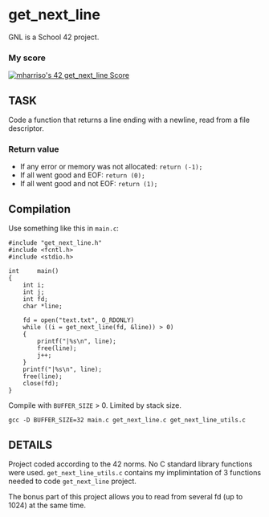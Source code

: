 # get_next_line

GNL is a School 42 project.

### My score
[![mharriso's 42 get_next_line Score](https://badge42.vercel.app/api/v2/cl3w02qb8005509mgrqkyukbw/project/2033256)](https://github.com/JaeSeoKim/badge42)

## TASK

Code a function that returns a line ending with a newline, read from a file descriptor.

### Return value

* If any error or memory was not allocated:	`return (-1);`
* If all went good and EOF:	`return (0);`
* If all went good and not EOF:	`return (1);`

## Compilation

Use something like this in `main.c`:
```
#include "get_next_line.h"
#include <fcntl.h>
#include <stdio.h>

int		main()
{
	int i;
	int j;
	int fd;
	char *line;

	fd = open("text.txt", O_RDONLY)
	while ((i = get_next_line(fd, &line)) > 0)
	{
		printf("|%s\n", line);
		free(line);
		j++;
	}
	printf("|%s\n", line);
	free(line);
	close(fd);
}
```

Compile with `BUFFER_SIZE` > 0. Limited by stack size.

`gcc -D BUFFER_SIZE=32 main.c get_next_line.c get_next_line_utils.c`


## DETAILS

Project coded according to the 42 norms. No C standard library functions were used. `get_next_line_utils.c` contains my implimintation of 3 functions needed to code `get_next_line` project.

The bonus part of this project allows you to read from several fd (up to 1024) at the same time.




